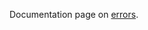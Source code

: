 Documentation page on [errors](https://jbreckmckye.gitbook.io/node-ts-architecture/step-by-step/errors).